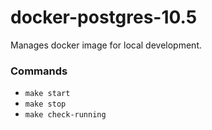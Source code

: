# docker-postgres-10.5

Manages docker image for local development.

### Commands
- `make start`
- `make stop`
- `make check-running`